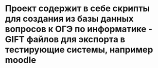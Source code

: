 # Проект содержит в себе скрипты для создания из базы данных вопросов к ОГЭ по информатике - GIFT файлов для экспорта в тестирующие системы, например moodle
